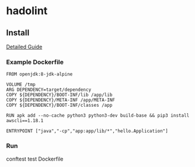 # hadolint



## Install
[Detailed Guide](https://www.conftest.dev/install/)


### Example Dockerfile

```
FROM openjdk:8-jdk-alpine

VOLUME /tmp
ARG DEPENDENCY=target/dependency
COPY ${DEPENDENCY}/BOOT-INF/lib /app/lib
COPY ${DEPENDENCY}/META-INF /app/META-INF
COPY ${DEPENDENCY}/BOOT-INF/classes /app

RUN apk add --no-cache python3 python3-dev build-base && pip3 install awscli==1.18.1

ENTRYPOINT ["java","-cp","app:app/lib/*","hello.Application"]
```

### Run

conftest test Dockerfile
